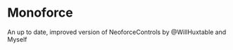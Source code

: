 Monoforce
========

An up to date, improved version of NeoforceControls by @WillHuxtable and Myself
